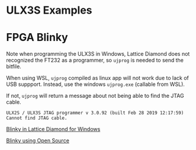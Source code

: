 # ULX3S Examples

# FPGA Blinky

Note when programming the ULX3S in Windows, Lattice Diamond does not recognized the FT232 as a programmer, so `ujprog` is needed to send the bitfile. 

When using WSL, `ujprog` compiled as linux app will not work due to lack of USB suppport. Instead, use the windows `ujprog.exe`  (callable from WSL). 

If not, `ujprog` will return a message about not being able to find the JTAG cable. 

```
ULX2S / ULX3S JTAG programmer v 3.0.92 (built Feb 28 2019 12:17:59)
Cannot find JTAG cable.
```

[Blinky in Lattice Diamond for Windows](./Diamond/README.md)

[Blinky using Open Source](./OpenSource/README.md)
